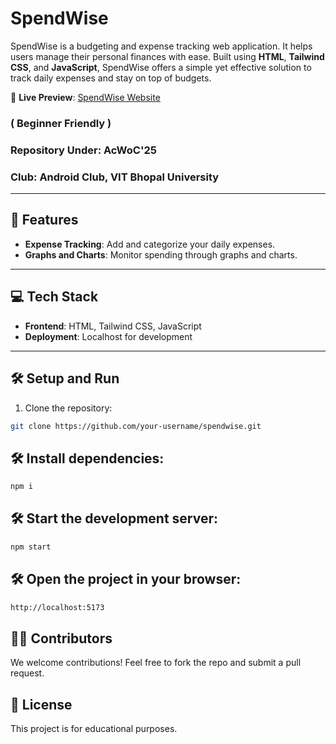 # SpendWise  

SpendWise is a budgeting and expense tracking web application. It helps users manage their personal finances with ease. Built using **HTML**, **Tailwind CSS**, and **JavaScript**, SpendWise offers a simple yet effective solution to track daily expenses and stay on top of budgets.

🔗 **Live Preview**: [SpendWise Website](https://spendwise-ten.vercel.app/)

### ( Beginner Friendly )
### **Repository Under**: AcWoC'25
### **Club**: Android Club, VIT Bhopal University  
---

## 🚀 Features  
- **Expense Tracking**: Add and categorize your daily expenses.  
- **Graphs and Charts**: Monitor spending through graphs and charts.  

---

## 💻 Tech Stack  
- **Frontend**: HTML, Tailwind CSS, JavaScript  
- **Deployment**: Localhost for development  

---

## 🛠️ Setup and Run  
1. Clone the repository:  
  ```bash  
  git clone https://github.com/your-username/spendwise.git  
```

## 🛠️ Install dependencies:
  ```bash  
  npm i  
```

## 🛠️ Start the development server:
  ```bash  
  npm start
```

## 🛠️ Open the project in your browser:
  ```bash  
  http://localhost:5173
```

## 🧑‍💻 Contributors
We welcome contributions! Feel free to fork the repo and submit a pull request.

## 📄 License

This project is for educational purposes.
